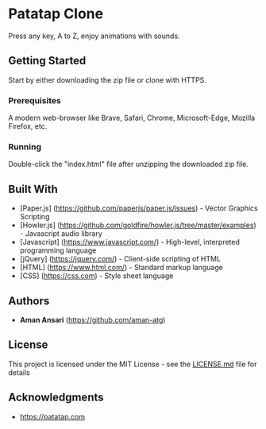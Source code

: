 # Patatap Clone

Press any key, A to Z, enjoy animations with sounds.

## Getting Started

Start by either downloading the zip file or clone with HTTPS.

### Prerequisites

A modern web-browser like Brave, Safari, Chrome, Microsoft-Edge, Mozilla Firefox, etc.

### Running

Double-click the "index.html" file after unzipping the downloaded zip file.

## Built With

* [Paper.js] (https://github.com/paperjs/paper.js/issues) - Vector Graphics Scripting
* [Howler.js] (https://github.com/goldfire/howler.js/tree/master/examples) - Javascript audio library
* [Javascript] (https://www.javascript.com/) - High-level, interpreted programming language
* [jQuery] (https://jquery.com/) -  Client-side scripting of HTML
* [HTML] (https://www.html.com/) - Standard markup language
* [CSS] (https://css.com) - Style sheet language

## Authors

* **Aman Ansari** (https://github.com/aman-atg)

## License

This project is licensed under the MIT License - see the [LICENSE.md](https://github.com/aman-atg/patatap-clone/blob/master/LICENSE) file for details

## Acknowledgments

* https://patatap.com

